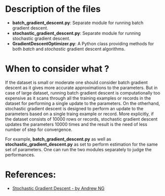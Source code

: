 # Description of the files

+ **batch_gradient_descent.py**: Separate module for running batch gradient descent.
+ **stochastic_gradient_descent.py**: Separate module for running stochastic gradient descent.
+ **GradientDescentOptimizer.py**: A Python class providing methods for both *batch* and *stochastic* gradient descent algorithms.

# When to consider what ?

If the dataset is small or moderate one should consider batch gradient descent as it gives more accurate approximations to the parameters. But in case of large dataset, running batch gradient descent is computationally too expensive as it scans through all the training examples or records in the dataset for performing a single update to the parameters. On the otherhand, stochastic gradient descent is designed to perform an update to the parameters based on a single traing example or record. More explicitly, if the dataset consists of 10000 rows or records, stochastic gradient descent updates the parameters 10000 times and the result is the need of less number of step for convergence.

For example, **batch_gradient_descent.py** as well as **stochastic_gradient_descent.py** as set to perform estimation for the same set of parameters. One can run the two modules separately to judge the performances.

# References: 

+ [Stochastic Gradient Descent - by Andrew NG](https://www.youtube.com/watch?v=UfNU3Vhv5CA)
